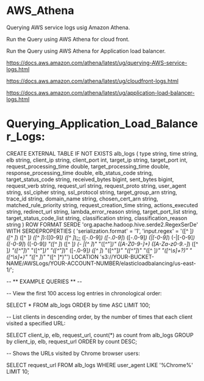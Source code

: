 # AWS_Athena

Querying AWS service logs usig Amazon Athena.

Run the Query using AWS Athena for cloud front.

Run the Query using AWS Athena for Application load balancer.


https://docs.aws.amazon.com/athena/latest/ug/querying-AWS-service-logs.html


https://docs.aws.amazon.com/athena/latest/ug/cloudfront-logs.html


https://docs.aws.amazon.com/athena/latest/ug/application-load-balancer-logs.html


# Querying_Application_Load_Balancer_Logs:


CREATE EXTERNAL TABLE IF NOT EXISTS alb_logs (
            type string,
            time string,
            elb string,
            client_ip string,
            client_port int,
            target_ip string,
            target_port int,
            request_processing_time double,
            target_processing_time double,
            response_processing_time double,
            elb_status_code string,
            target_status_code string,
            received_bytes bigint,
            sent_bytes bigint,
            request_verb string,
            request_url string,
            request_proto string,
            user_agent string,
            ssl_cipher string,
            ssl_protocol string,
            target_group_arn string,
            trace_id string,
            domain_name string,
            chosen_cert_arn string,
            matched_rule_priority string,
            request_creation_time string,
            actions_executed string,
            redirect_url string,
            lambda_error_reason string,
            target_port_list string,
            target_status_code_list string,
            classification string,
            classification_reason string
            )
            ROW FORMAT SERDE 'org.apache.hadoop.hive.serde2.RegexSerDe'
            WITH SERDEPROPERTIES (
            'serialization.format' = '1',
            'input.regex' = 
        '([^ ]*) ([^ ]*) ([^ ]*) ([^ ]*):([0-9]*) ([^ ]*)[:-]([0-9]*) ([-.0-9]*) ([-.0-9]*) ([-.0-9]*) (|[-0-9]*) (-|[-0-9]*) ([-0-9]*) ([-0-9]*) \"([^ ]*) ([^ ]*) (- |[^ ]*)\" \"([^\"]*)\" ([A-Z0-9-]+) ([A-Za-z0-9.-]*) ([^ ]*) \"([^\"]*)\" \"([^\"]*)\" \"([^\"]*)\" ([-.0-9]*) ([^ ]*) \"([^\"]*)\" \"([^\"]*)\" \"([^ ]*)\" \"([^\s]+?)\" \"([^\s]+)\" \"([^ ]*)\" \"([^ ]*)\"')
            LOCATION 's3://YOUR-BUCKET-NAME/AWSLogs/YOUR-ACCOUNT-NUMBER/elasticloadbalancing/us-east-1/';

-- ** EXAMPLE QUERIES ** --

-- View the first 100 access log entries in chronological order:

SELECT *
FROM alb_logs
ORDER by time ASC
LIMIT 100;

-- List clients in descending order, by the number of times that each client visited a specified URL:

SELECT client_ip, elb, request_url, count(*) as count from alb_logs
GROUP by client_ip, elb, request_url
ORDER by count DESC;

-- Shows the URLs visited by Chrome browser users:

SELECT request_url
FROM alb_logs
WHERE user_agent LIKE '%Chrome%'
LIMIT 10;
